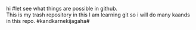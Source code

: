 hi #let see  what things are possible in github.     
This is my trash repository  in this I am learning git so i will do many kaands in this repo. #kandkarnekijagaha#

 
